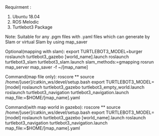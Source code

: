 Requirment :
1) Ubuntu 18.04
2) ROS Melodic
3) Turtlebot3 Package

Note:
Suitable for any .pgm files with .yaml files which can generate by Slam or virtual Slam by using map_saver

Optional(mapping with slam):
export TURTLEBOT3_MODEL=burger
roslaunch turtlebot3_gazebo [world_name].launch
roslaunch turtlebot3_slam turtlebot3_slam.launch slam_methods:=gmapping
rosrun map_server map_saver -f ~/[map_name]

Command(map file only):
roscore
** source /home/[user]/catkin_ws/devel/setup.bash
export TURTLEBOT3_MODEL=[model]
roslaunch turtlebot3_gazebo turtlebot3_empty_world.launch
roslaunch turtlebot3_navigation turtlebot3_navigation.launch map_file:=$HOME/[map_name].yaml

Command(with map world in gazebo):
roscore
** source /home/[user]/catkin_ws/devel/setup.bash
export TURTLEBOT3_MODEL=[model]
roslaunch turtlebot3_gazebo [world_name].launch
roslaunch turtlebot3_navigation turtlebot3_navigation.launch map_file:=$HOME/[map_name].yaml

